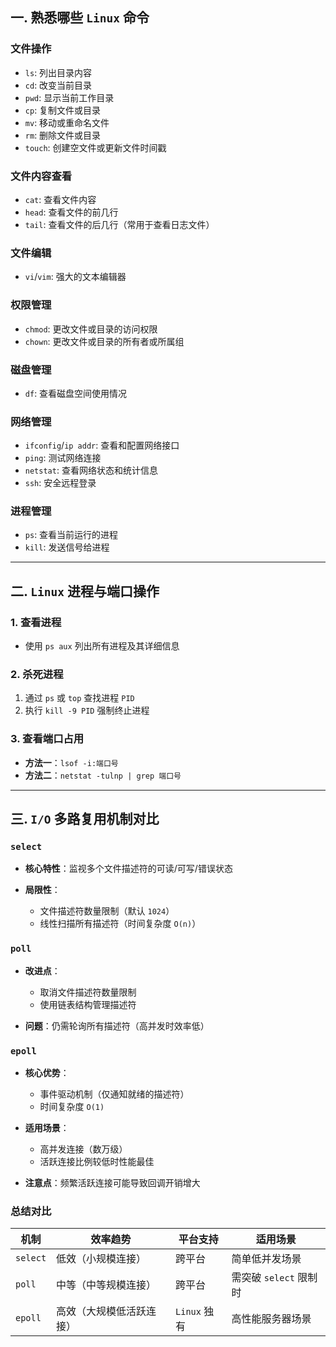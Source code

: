 ## 一. 熟悉哪些 `Linux` 命令

### 文件操作
- `ls`: 列出目录内容  
- `cd`: 改变当前目录  
- `pwd`: 显示当前工作目录  
- `cp`: 复制文件或目录  
- `mv`: 移动或重命名文件  
- `rm`: 删除文件或目录  
- `touch`: 创建空文件或更新文件时间戳  

### 文件内容查看
- `cat`: 查看文件内容  
- `head`: 查看文件的前几行  
- `tail`: 查看文件的后几行（常用于查看日志文件）  

### 文件编辑
- `vi`/`vim`: 强大的文本编辑器  

### 权限管理
- `chmod`: 更改文件或目录的访问权限  
- `chown`: 更改文件或目录的所有者或所属组  

### 磁盘管理
- `df`: 查看磁盘空间使用情况  

### 网络管理
- `ifconfig`/`ip addr`: 查看和配置网络接口  
- `ping`: 测试网络连接  
- `netstat`: 查看网络状态和统计信息  
- `ssh`: 安全远程登录  

### 进程管理
- `ps`: 查看当前运行的进程  
- `kill`: 发送信号给进程  

---

## 二. `Linux` 进程与端口操作

### 1. 查看进程
- 使用 `ps aux` 列出所有进程及其详细信息

### 2. 杀死进程
1. 通过 `ps` 或 `top` 查找进程 `PID`
2. 执行 `kill -9 PID` 强制终止进程

### 3. 查看端口占用
- **方法一**：`lsof -i:端口号`  
- **方法二**：`netstat -tulnp | grep 端口号`

---

## 三. `I/O` 多路复用机制对比

### `select`
- **核心特性**：监视多个文件描述符的可读/可写/错误状态  
- **局限性**：
    
  - 文件描述符数量限制（默认 `1024`）  
  - 线性扫描所有描述符（时间复杂度 `O(n)`）

### `poll`
- **改进点**：
   
  - 取消文件描述符数量限制  
  - 使用链表结构管理描述符  
- **问题**：仍需轮询所有描述符（高并发时效率低）

### `epoll`
- **核心优势**：
   
  - 事件驱动机制（仅通知就绪的描述符）  
  - 时间复杂度 `O(1)`  
- **适用场景**：
  
  - 高并发连接（数万级）  
  - 活跃连接比例较低时性能最佳  
- **注意点**：频繁活跃连接可能导致回调开销增大  

### 总结对比
| 机制     | 效率趋势                  | 平台支持      | 适用场景                |
|----------|---------------------------|---------------|-------------------------|
| `select`   | 低效（小规模连接）        | 跨平台        | 简单低并发场景          |
| `poll`     | 中等（中等规模连接）      | 跨平台        | 需突破 `select` 限制时    |
| `epoll`    | 高效（大规模低活跃连接）  | `Linux` 独有    | 高性能服务器场景        |
